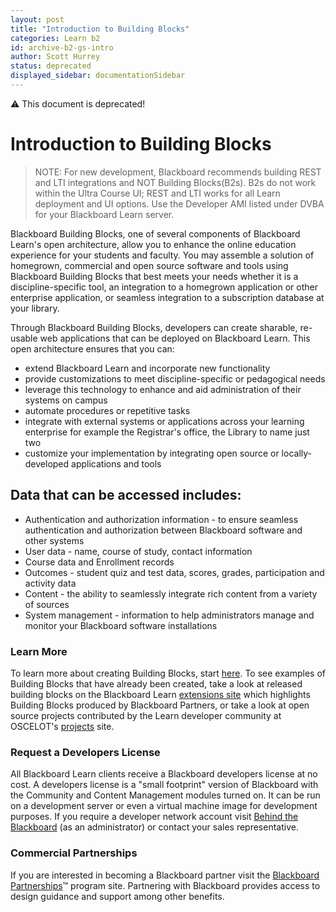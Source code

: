 ```yaml
---
layout: post
title: "Introduction to Building Blocks"
categories: Learn b2
id: archive-b2-gs-intro
author: Scott Hurrey
status: deprecated
displayed_sidebar: documentationSidebar
---
```

<VersioningTracker frontMatter={frontMatter}/>

:warning: This document is deprecated!

# Introduction to Building Blocks

> NOTE: For new development, Blackboard recommends building REST and LTI integrations and NOT Building Blocks(B2s). B2s do not work within the Ultra Course UI; REST and LTI works for all Learn deployment and UI options. Use the Developer AMI listed under DVBA for your Blackboard Learn server.

Blackboard Building Blocks, one of several components of Blackboard Learn's open
architecture, allow you to enhance the online education experience for your
students and faculty. You may assemble a solution of homegrown, commercial and
open source software and tools using Blackboard Building Blocks that best
meets your needs whether it is a discipline-specific tool, an integration to a
homegrown application or other enterprise application, or seamless integration
to a subscription database at your library.

Through Blackboard Building Blocks, developers can create sharable, re-usable
web applications that can be deployed on Blackboard Learn. This open
architecture ensures that you can:

- extend Blackboard Learn and incorporate new functionality
- provide customizations to meet discipline-specific or pedagogical needs
- leverage this technology to enhance and aid administration of their systems on campus
- automate procedures or repetitive tasks
- integrate with external systems or applications across your learning enterprise for example the Registrar's office, the Library to name just two
- customize your implementation by integrating open source or locally-developed applications and tools

## Data that can be accessed includes:

- Authentication and authorization information - to ensure seamless authentication and authorization between Blackboard software and other systems
- User data - name, course of study, contact information
- Course data and Enrollment records
- Outcomes - student quiz and test data, scores, grades, participation and activity data
- Content - the ability to seamlessly integrate rich content from a variety of sources
- System management - information to help administrators manage and monitor your Blackboard software installations

### Learn More

To learn more about creating Building Blocks, start
[here](./first-steps.md). To see examples of Building Blocks that have already been created,
take a look at released building blocks on the Blackboard Learn [extensions site](https://www.blackboardextensions.com/) which highlights
Building Blocks produced by Blackboard Partners, or take a look at open source
projects contributed by the Learn developer community at OSCELOT's
[projects](https://github.com/oscelot) site.

### Request a Developers License

All Blackboard Learn clients receive a Blackboard developers license at no
cost. A developers license is a "small footprint" version of Blackboard with
the Community and Content Management modules turned on. It can be run on a
development server or even a virtual machine image for development purposes.
If you require a developer network account visit [Behind the Blackboard](https://blackboard.secure.force.com/) (as an
administrator) or contact your sales representative.

### Commercial Partnerships

If you are interested in becoming a Blackboard partner visit the [Blackboard Partnerships](https://www.blackboard.com/partnership/index.aspx)™
program site. Partnering with Blackboard provides access to design guidance
and support among other benefits.
<AuthorBox frontMatter={frontMatter}/>
